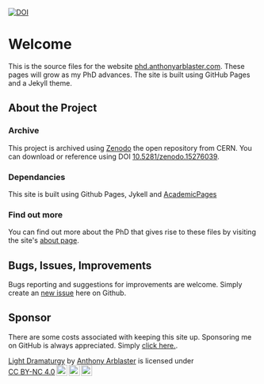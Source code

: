 [![DOI](https://zenodo.org/badge/961492842.svg)](https://doi.org/10.5281/zenodo.15684581)

# Welcome
This is the source files for the website [phd.anthonyarblaster.com](https://phd.anthonyarblaster.com). 
These pages will grow as my PhD advances. The site is built using GitHub Pages and a Jekyll theme.


## About the Project
### Archive
This project is archived using [Zenodo](https://zenodo.org) the open repository from CERN. 
You can download or reference using DOI [10.5281/zenodo.15276039](https://doi.org/10.5281/zenodo.15276039).

### Dependancies
This site is built using Github Pages, Jykell and [AcademicPages](https://github.com/academicpages/academicpages.github.io)

### Find out more
You can find out more about the PhD that gives rise to these files by visiting the site's [about page](phd.anthonyarblaster.com/about).

## Bugs, Issues, Improvements
Bugs reporting and suggestions for improvements are welcome.
Simply create an [new issue](https://github.com/aarblaster/light-dramaturgy/issues) here on Github.

## Sponsor
There are some costs associated with keeping this site up. Sponsoring me on GitHub is always appreciated.
Simply [click here.](https://github.com/sponsors/aarblaster).

<p xmlns:cc="http://creativecommons.org/ns#" xmlns:dct="http://purl.org/dc/terms/"><a property="dct:title" rel="cc:attributionURL" href="http://phd.anthonyarblaster.com">Light Dramaturgy</a> by <a rel="cc:attributionURL dct:creator" property="cc:attributionName" href="https://anthonyarblaster.com">Anthony Arblaster</a> is licensed under <a href="https://creativecommons.org/licenses/by-nc/4.0/?ref=chooser-v1" target="_blank" rel="license noopener noreferrer" style="display:inline-block;">CC BY-NC 4.0<img style="height:22px!important;margin-left:3px;vertical-align:text-bottom;" src="https://mirrors.creativecommons.org/presskit/icons/cc.svg?ref=chooser-v1" alt=""><img style="height:22px!important;margin-left:3px;vertical-align:text-bottom;" src="https://mirrors.creativecommons.org/presskit/icons/by.svg?ref=chooser-v1" alt=""><img style="height:22px!important;margin-left:3px;vertical-align:text-bottom;" src="https://mirrors.creativecommons.org/presskit/icons/nc.svg?ref=chooser-v1" alt=""></a></p>
